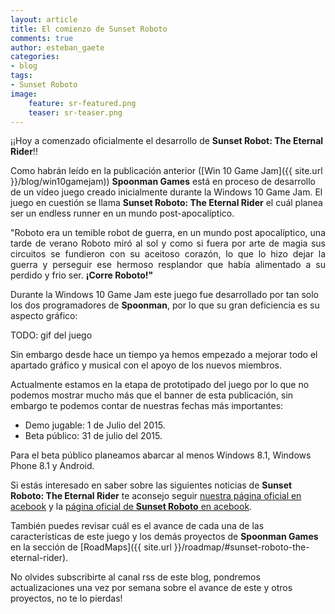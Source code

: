 ```yaml
---
layout: article
title: El comienzo de Sunset Roboto
comments: true
author: esteban_gaete
categories:
- blog
tags:
- Sunset Roboto
image:
    feature: sr-featured.png
    teaser: sr-teaser.png
---
```


¡¡Hoy a comenzado oficialmente el desarrollo de **Sunset Robot: The Eternal Rider**!!

Como habrán leído en la publicación anterior ([Win 10 Game Jam]({{ site.url }}/blog/win10gamejam)) **Spoonman Games** está en proceso de desarrollo de un 
vídeo juego creado inicialmente durante la Windows 10 Game Jam. El juego en cuestión se llama **Sunset Roboto: The Eternal Rider** el cuál planea ser un endless runner en un mundo post-apocalíptico.

<p class="notice-success" align="justify">"Roboto era un temible robot de guerra, en un mundo post apocalíptico, una tarde de verano Roboto miró al sol y como si fuera por arte de magia sus circuitos se fundieron con su aceitoso corazón, lo que lo hizo dejar la guerra y perseguir ese hermoso resplandor que había alimentado a su perdido y frio ser. <strong>¡Corre Roboto!"</strong></p>

Durante la Windows 10 Game Jam este juego fue desarrollado por tan solo los 
dos programadores de **Spoonman**, por lo que su gran deficiencia es su aspecto gráfico:

TODO: gif del juego

Sin embargo desde hace un tiempo ya hemos empezado a mejorar todo el apartado 
gráfico y musical con el apoyo de los nuevos miembros.

Actualmente estamos en la etapa de prototipado del juego por lo que no podemos mostrar mucho más que el banner de esta publicación, sin embargo te podemos contar de nuestras fechas más importantes:

* Demo jugable: 1 de Julio del 2015.
* Beta público: 31 de julio del 2015.

Para el beta público planeamos abarcar al menos Windows 8.1, Windows Phone 8.1 
y Android.

Si estás interesado en saber sobre las siguientes noticias de **Sunset Roboto: The Eternal Rider** te aconsejo seguir [nuestra página oficial en <span class="fa fa-facebook"></span>acebook](https://www.facebook.com/spoonman.games) y la [página oficial de **Sunset Roboto** en <span class="fa fa-facebook"></span>acebook](https://www.facebook.com/SunsetRoboto).

También puedes revisar cuál es el avance de cada una de las características de este juego y los demás proyectos de **Spoonman Games** en la sección de [RoadMaps]({{ site.url }}/roadmap/#sunset-roboto-the-eternal-rider).

No olvides subscribirte al canal rss de este blog, pondremos actualizaciones una vez por semana sobre el avance de este y otros proyectos, no te lo pierdas!